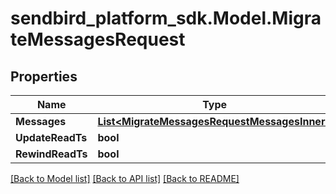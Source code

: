 
# sendbird_platform_sdk.Model.MigrateMessagesRequest

## Properties

Name | Type | Description | Notes
------------ | ------------- | ------------- | -------------
**Messages** | [**List&lt;MigrateMessagesRequestMessagesInner&gt;**](MigrateMessagesRequestMessagesInner.md) |  | [optional] 
**UpdateReadTs** | **bool** |  | [optional] 
**RewindReadTs** | **bool** |  | [optional] 

[[Back to Model list]](../README.md#documentation-for-models)
[[Back to API list]](../README.md#documentation-for-api-endpoints)
[[Back to README]](../README.md)

